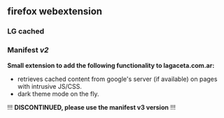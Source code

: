 ## firefox webextension
### **LG cached**
### Manifest *v2*
**Small extension to add the following functionality to lagaceta.com.ar:**
- retrieves cached content from google's server (if available) on pages with intrusive JS/CSS.
- dark theme mode on the fly.

!!! __DISCONTINUED, please use the manifest v3 version__ !!!
